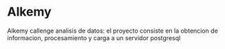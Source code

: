 # Alkemy
Alkemy callenge analisis de datos: el proyecto consiste en la obtencion de informacion, procesamiento y carga a un servidor postgresql
